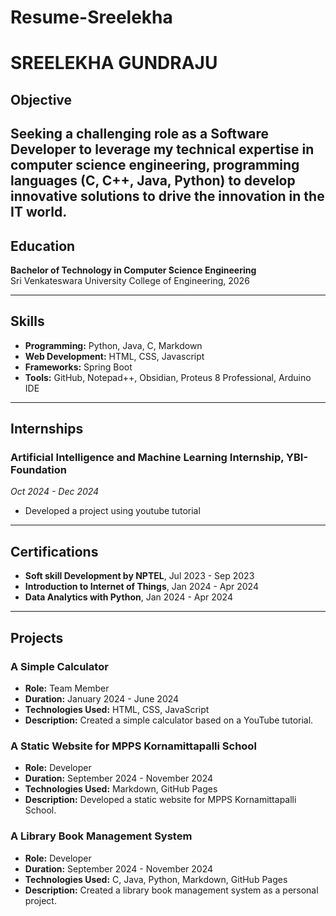 # Resume-Sreelekha
# SREELEKHA GUNDRAJU

## Objective
Seeking a challenging role as a Software Developer to leverage my technical expertise in computer science engineering, programming languages (C, C++, Java, Python) to develop innovative solutions to drive the innovation in the IT world.
---

## Education
**Bachelor of Technology in Computer Science Engineering**  
Sri Venkateswara University College of Engineering, 2026

---

## Skills
- **Programming:** Python, Java, C, Markdown
- **Web Development:** HTML, CSS, Javascript
- **Frameworks:** Spring Boot
- **Tools:** GitHub, Notepad++, Obsidian, Proteus 8 Professional, Arduino IDE

---

## Internships
### Artificial Intelligence and Machine Learning Internship, YBI-Foundation
*Oct 2024 - Dec 2024*  
- Developed a project using youtube tutorial

---

## Certifications
- **Soft skill Development by NPTEL**, Jul 2023 - Sep 2023
- **Introduction to Internet of Things**, Jan 2024 - Apr 2024
- **Data Analytics with Python**, Jan 2024 - Apr 2024

---

## Projects

### **A Simple Calculator**
* **Role:** Team Member
* **Duration:** January 2024 - June 2024
* **Technologies Used:** HTML, CSS, JavaScript
* **Description:** Created a simple calculator based on a YouTube tutorial.

### **A Static Website for MPPS Kornamittapalli School**
* **Role:** Developer
* **Duration:** September 2024 - November 2024
* **Technologies Used:** Markdown, GitHub Pages
* **Description:** Developed a static website for MPPS Kornamittapalli School.

### **A Library Book Management System**
* **Role:** Developer
* **Duration:** September 2024 - November 2024
* **Technologies Used:** C, Java, Python, Markdown, GitHub Pages
* **Description:** Created a library book management system as a personal project.
